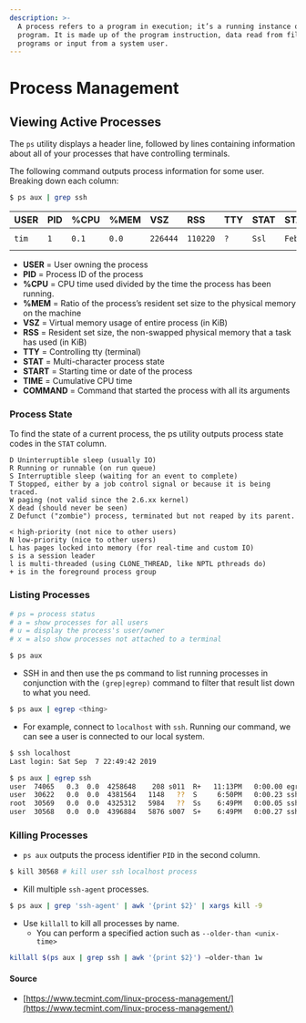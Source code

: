 ```yaml
---
description: >-
  A process refers to a program in execution; it’s a running instance of a
  program. It is made up of the program instruction, data read from files, other
  programs or input from a system user.
---
```


# Process Management

## Viewing Active Processes

The `ps` utility displays a header line, followed by lines containing information about all of your processes that have controlling terminals.

The following command outputs process information for some user. Breaking down each column:

```bash
$ ps aux | grep ssh
```

| USER | PID | %CPU | %MEM | VSZ | RSS | TTY | STAT | START | TIME | COMMAND |
| :--- | :--- | :--- | :--- | :--- | :--- | :--- | :--- | :--- | :--- | :--- |
| `tim` | `1` | `0.1` | `0.0` | `226444` | `110220` | `?` | `Ssl` | `Feb03` | `25:17` | `sshd: jon@pts/8` |

* **USER** = User owning the process
* **PID** = Process ID of the process
* **%CPU** = CPU time used divided by the time the process has been running.
* **%MEM** = Ratio of the process’s resident set size to the physical memory on the machine
* **VSZ** = Virtual memory usage of entire process \(in KiB\)
* **RSS** = Resident set size, the non-swapped physical memory that a task has used \(in KiB\)
* **TTY** = Controlling tty \(terminal\)
* **STAT** = Multi-character process state
* **START** = Starting time or date of the process
* **TIME** = Cumulative CPU time
* **COMMAND** = Command that started the process with all its arguments

### Process State

To find the state of a current process, the ps utility outputs process state codes in the `STAT` column.

```text
D Uninterruptible sleep (usually IO)
R Running or runnable (on run queue)
S Interruptible sleep (waiting for an event to complete)
T Stopped, either by a job control signal or because it is being traced.
W paging (not valid since the 2.6.xx kernel)
X dead (should never be seen)
Z Defunct ("zombie") process, terminated but not reaped by its parent.
```

```text
< high-priority (not nice to other users)
N low-priority (nice to other users)
L has pages locked into memory (for real-time and custom IO)
s is a session leader
l is multi-threaded (using CLONE_THREAD, like NPTL pthreads do)
+ is in the foreground process group
```

### Listing Processes

```bash
# ps = process status
# a = show processes for all users 
# u = display the process's user/owner 
# x = also show processes not attached to a terminal

$ ps aux
```

* SSH in and then use the ps command to list running processes in conjunction with the `(grep|egrep)` command to filter that result list down to what you need.

```bash
$ ps aux | egrep <thing>
```

* For example, connect to `localhost` with `ssh`. Running our command, we can see a user is connected to our local system. 

```bash
$ ssh localhost
Last login: Sat Sep  7 22:49:42 2019

$ ps aux | egrep ssh
user  74065   0.3  0.0  4258648    208 s011  R+   11:13PM   0:00.00 egrep ssh
user  30622   0.0  0.0  4381564   1148   ??  S     6:50PM   0:00.23 sshd: user@ttys011
root  30569   0.0  0.0  4325312   5984   ??  Ss    6:49PM   0:00.05 sshd: user[priv]
user  30568   0.0  0.0  4396884   5876 s007  S+    6:49PM   0:00.27 ssh localhost
```

### Killing Processes

* `ps aux` outputs the process identifier `PID` in the second column.

```bash
$ kill 30568 # kill user ssh localhost process
```

* Kill multiple `ssh-agent` processes.

```bash
$ ps aux | grep 'ssh-agent' | awk '{print $2}' | xargs kill -9
```

* Use `killall` to kill all processes by name. 
  * You can perform a specified action such as `--older-than <unix-time>`

```bash
killall $(ps aux | grep ssh | awk '{print $2}') —older-than 1w
```

#### **Source**

* [https://www.tecmint.com/linux-process-management/](https://www.tecmint.com/linux-process-management/)

